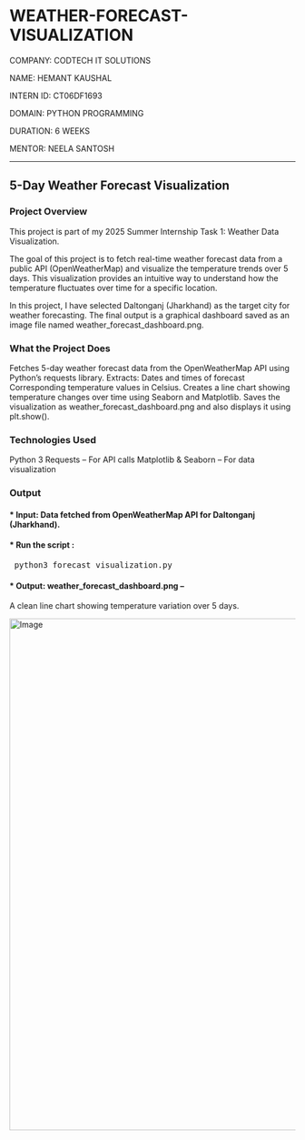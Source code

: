 # WEATHER-FORECAST-VISUALIZATION

COMPANY: CODTECH IT SOLUTIONS

NAME: HEMANT KAUSHAL

INTERN ID: CT06DF1693

DOMAIN: PYTHON PROGRAMMING

DURATION: 6 WEEKS

MENTOR: NEELA SANTOSH

____

## 5-Day Weather Forecast Visualization

### Project Overview
This project is part of my 2025 Summer Internship Task 1: Weather Data Visualization.

The goal of this project is to fetch real-time weather forecast data from a public API (OpenWeatherMap) and visualize the temperature trends over 5 days. This visualization provides an intuitive way to understand how the temperature fluctuates over time for a specific location.

In this project, I have selected Daltonganj (Jharkhand) as the target city for weather forecasting. The final output is a graphical dashboard saved as an image file named weather_forecast_dashboard.png.


### What the Project Does
Fetches 5-day weather forecast data from the OpenWeatherMap API using Python’s requests library.
Extracts:
Dates and times of forecast
Corresponding temperature values in Celsius.
Creates a line chart showing temperature changes over time using Seaborn and Matplotlib.
Saves the visualization as weather_forecast_dashboard.png and also displays it using plt.show().


### Technologies Used
Python 3
Requests – For API calls
Matplotlib & Seaborn – For data visualization


### Output
#### * Input: Data fetched from OpenWeatherMap API for Daltonganj (Jharkhand).

#### * Run the script :
<pre> python3 forecast_visualization.py </pre>

#### * Output: weather_forecast_dashboard.png –

A clean line chart showing temperature variation over 5 days.

<img width="1440" height="900" alt="Image" src="https://github.com/user-attachments/assets/d641e2bb-42b3-4b66-b4e8-a0cab770ab0c" />



